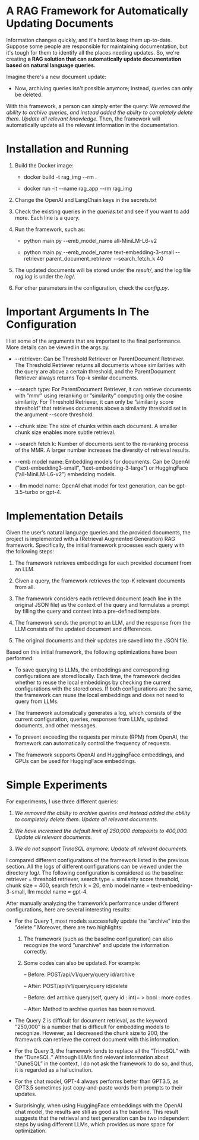 # A RAG Framework for Automatically Updating Documents

Information changes quickly, and it's hard to keep them up-to-date. Suppose some people are responsible for maintaining documentation, but it's tough for them to identify all the places needing updates. So, we're creating **a RAG solution that can automatically update documentation based on natural language queries.**

Imagine there's a new document update:

* Now, archiving queries isn't possible anymore; instead, queries can only be deleted.

With this framework, a person can simply enter the query: *We removed the ability to archive queries, and instead added the ability to completely delete them. Update all relevant knowledge.* Then, the framework will automatically update all the relevant information in the documentation.

# Installation and Running
1. Build the Docker image:

    * docker build -t rag_img --rm .

    * docker run -it --name rag_app --rm rag_img

2. Change the OpenAI and LangChain keys in the secrets.txt

3. Check the existing queries in the *queries.txt* and see if you want to add more. Each line is a query.

4. Run the framework, such as:

    * python main.py --emb_model_name all-MiniLM-L6-v2

    * python main.py --emb_model_name text-embedding-3-small --retriever parent_document_retriever --search_fetch_k 40

5. The updated documents will be stored under the *result/*, and the log file *rag.log* is under the *log/*.

6. For other parameters in the configuration, check the *config.py*.

# Important Arguments In The Configuration

I list some of the arguments that are important to the final performance. More details can be viewed in the args.py.

* --retriever: Can be Threshold Retriever or ParentDocument Retriever. The Threshold Retriever returns all documents whose similarities with the query are above a certain threshold, and the ParentDocument Retriever always returns Top-k similar documents.

* --search type: For ParentDocument Retriever, it can retrieve documents with ”mmr” using reranking or ”similarity” computing only the cosine similarity. For Threshold Retriever, it can only be ”similarity score threshold” that retrieves documents above a similarity threshold set in the argument --score threshold.

* --chunk size: The size of chunks within each document. A smaller chunk size enables more subtle retrieval.

* --search fetch k: Number of documents sent to the re-ranking process of the MMR. A larger number increases the diversity of retrieval results.

* --emb model name: Embedding models for documents. Can be OpenAI (”text-embedding3-small”, ”text-embedding-3-large”) or HuggingFace (”all-MiniLM-L6-v2”) embedding models.

* --llm model name: OpenAI chat model for text generation, can be gpt-3.5-turbo or gpt-4.

# Implementation Details

Given the user’s natural language queries and the provided documents, the project is implemented with a (Retrieval Augmented Generation) RAG framework. Specifically, the initial framework processes each query with the following steps:

1. The framework retrieves embeddings for each provided document from an LLM.

2. Given a query, the framework retrieves the top-K relevant documents from all.

3. The framework considers each retrieved document (each line in the original JSON file) as the context of the query and formulates a prompt by filling the query and context into a pre-defined template.

4. The framework sends the prompt to an LLM, and the response from the LLM consists of the updated document and differences.

5. The original documents and their updates are saved into the JSON file.

Based on this initial framework, the following optimizations have been performed:

* To save querying to LLMs, the embeddings and corresponding configurations are stored locally. Each time, the framework decides whether to reuse the local embeddings by checking the current configurations with the stored ones. If both configurations are the same, the framework can reuse the local embeddings and does not need to query from LLMs.

* The framework automatically generates a log, which consists of the current configuration, queries, responses from LLMs, updated documents, and other messages.

* To prevent exceeding the requests per minute (RPM) from OpenAI, the framework can automatically control the frequency of requests.

* The framework supports OpenAI and HuggingFace embeddings, and GPUs can be used for HuggingFace embeddings.

# Simple Experiments

For experiments, I use three different queries:

1. *We removed the ability to archive queries and instead added the ability to completely delete them. Update all relevant documents.*

2. *We have increased the default limit of 250,000 datapoints to 400,000. Update all relevant documents.*

3. *We do not support TrinoSQL anymore. Update all relevant documents.*

I compared different configurations of the framework listed in the previous section. All the logs of different configurations can be viewed under the directory log/. The following configuration is considered as the baseline: retriever = threshold retriever, search type = similarity score threshold, chunk size = 400, search fetch k = 20, emb model name = text-embedding-3-small, llm model name = gpt-4.

After manually analyzing the framework’s performance under different configurations, here are several interesting results:

* For the Query 1, most models successfully update the ”archive” into the ”delete.” Moreover, there are two highlights:

    1. The framework (such as the baseline configuration) can also recognize the word ”unarchive” and update the information correctly.

    2. Some codes can also be updated. For example:

	    – Before: POST/api/v1/query/query id/archive

	    – After: POST/api/v1/query/query id/delete

	    – Before: def archive query(self, query id : int)− > bool : more codes.

	    – After: Method to archive queries has been removed.

* The Query 2 is difficult for document retrieval, as the keyword ”250,000” is a number that is difficult for embedding models to recognize. However, as I decreased the chunk size to 200, the framework can retrieve the correct document with this information.

* For the Query 3, the framework tends to replace all the ”TrinoSQL” with the ”DuneSQL.” Although LLMs find relevant information about ”DuneSQL” in the context, I do not ask the framework to do so, and thus, it is regarded as a hallucination.

* For the chat model, GPT-4 always performs better than GPT3.5, as GPT3.5 sometimes just copy-and-paste words from prompts to their updates.

* Surprisingly, when using HuggingFace embeddings with the OpenAI chat model, the results are still as good as the baseline. This result suggests that the retrieval and text generation can be two independent steps by using different LLMs, which provides us more space for optimization.
